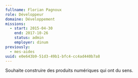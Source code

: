 ```yaml
---
fullname: Florian Pagnoux
role: Développeur
domaine: Développement
missions:
  - start: 2015-04-30
    end: 2017-10-26
    status: admin
    employer: dinum
previously:
  - mes-aides
uuid: e0e643b9-51d3-49b1-bfc4-cc4ad440b7a8
---
```

Souhaite construire des produits numériques qui ont du sens.